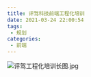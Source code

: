 ```yaml
---
title: 评驾科技前端工程化培训
date: 2021-03-24 22:00:54
tags:
 - 规划 
categories:
 - 前端
---
```


![评驾工程化培训长图.jpg](https://i.loli.net/2021/04/21/DTOokhpwbZIgJi6.jpg)